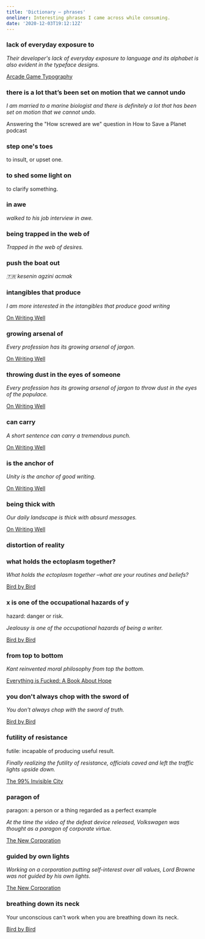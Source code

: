 ```yaml
---
title: 'Dictionary – phrases'
oneliner: Interesting phrases I came across while consuming.
date: '2020-12-03T19:12:12Z'
---
```


### lack of everyday exposure to <something>

_Their developer's lack of everyday exposure to language and its alphabet is also evident in the typeface designs._

[Arcade Game Typography](../books/arcade-game-typography)

### there is a lot that’s been set on motion that we cannot undo

_I am married to a marine biologist and there is definitely a lot that has been set on motion that we cannot undo._

Answering the "How screwed are we" question in How to Save a Planet podcast

### step one's toes

to insult, or upset one.

### to shed some light on <X>

to clarify something.

### <doing something> in awe

_walked to his job interview in awe._

### being trapped in the web of <X>

_Trapped in the web of desires._

### push the boat out

_🇹🇷 kesenin agzini acmak_

### intangibles that produce <x>

_I am more interested in the intangibles that produce good writing_

[On Writing Well](../books/on-writing-well.md)

### growing arsenal of <x>

_Every profession has its growing arsenal of jargon._

[On Writing Well](../books/on-writing-well.md)

### throwing dust in the eyes of someone

_Every profession has its growing arsenal of jargon to throw dust in the eyes of the populace._

[On Writing Well](../books/on-writing-well.md)

### <x> can carry <y>

_A short sentence can carry a tremendous punch._

[On Writing Well](../books/on-writing-well.md)

### <x> is the anchor of <y>

_Unity is the anchor of good writing._

[On Writing Well](../books/on-writing-well.md)

### being thick with <x>

_Our daily landscape is thick with absurd messages._

[On Writing Well](../books/on-writing-well.md)

### distortion of reality

### what holds the ectoplasm together?

_What holds the ectoplasm together –what are your routines and beliefs?_

[Bird by Bird](../books/bird-by-bird.md)

### x is one of the occupational hazards of y

hazard: danger or risk.

_Jealousy is one of the occupational hazards of being a writer._

[Bird by Bird](../books/bird-by-bird.md)

### <doing x> from top to bottom

_Kant reinvented moral philosophy from top the bottom._

[Everything is Fucked: A Book About Hope](../books/everything-is-fucked.md)

### you don't always chop with the sword of <x>

_You don't always chop with the sword of truth._

[Bird by Bird](../books/bird-by-bird.md)

### futility of resistance

futile: incapable of producing useful result.

_Finally realizing the futility of resistance, officials caved and left the traffic lights upside down._

[The 99% Invisible City](../books/the-99-percent-invisible-city.md)

### paragon of <x>

paragon: a person or a thing regarded as a perfect example

_At the time the video of the defeat device released, Volkswagen was thought as a paragon of corporate virtue._

[The New Corporation](../books/the-new-corporation.md)

### guided by own lights

_Working on a corporation putting self-interest over all values, Lord Browne was not guided by his own lights._

[The New Corporation](../books/the-new-corporation.md)

### breathing down its neck

Your unconscious can't work when you are breathing down its neck.

[Bird by Bird](../books/bird-by-bird.md)
